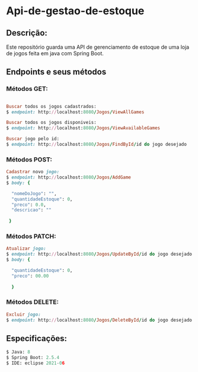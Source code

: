 <h1>Api-de-gestao-de-estoque</h1>

<h2>Descrição:</h2>

Este repositório guarda uma API de gerenciamento de estoque de uma loja de jogos feita em java com Spring Boot.

<h2>Endpoints e seus métodos</h2>

<h3>Métodos GET:</h3>

```Ruby

Buscar todos os jogos cadastrados:
$ endpoint: http://localhost:8080/Jogos/ViewAllGames

Buscar todos os jogos disponiveis:
$ endpoint: http://localhost:8080/Jogos/ViewAvailableGames

Buscar jogo pelo id:
$ endpoint: http://localhost:8080/Jogos/FindById/id do jogo desejado

```

<h3>Métodos POST:</h3>

```Ruby                          
Cadastrar novo jogo:                   
$ endpoint: http://localhost:8080/Jogos/AddGame
$ body: {

  "nomeDoJogo": "", 
  "quantidadeEstoque": 0, 
  "preco": 0.0, 
  "descricao": ""
 
 }

```

<h3>Métodos PATCH:</h3>

```Ruby                                 
Atualizar jogo:                   
$ endpoint: http://localhost:8080/Jogos/UpdateById/id do jogo desejado
$ body: {

  "quantidadeEstoque": 0,
  "preco": 00.00
  
  }

```

<h3>Métodos DELETE:</h3>

```Ruby                                 
Excluir jogo:                   
$ endpoint: http://localhost:8080/Jogos/DeleteById/id do jogo desejado
```

<h2>Especificações:</h2>

```python                                 
$ Java: 8
$ Spring Boot: 2.5.4
$ IDE: eclipse 2021-06

```
